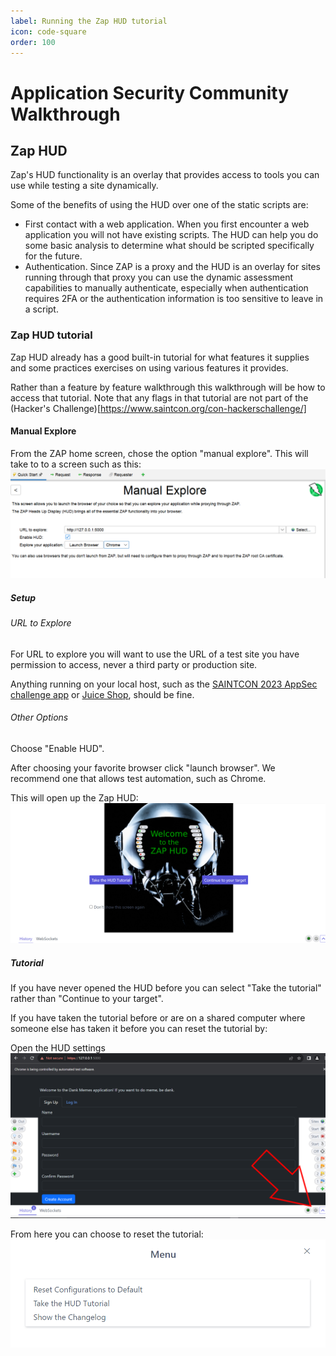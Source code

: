 ```yaml
---
label: Running the Zap HUD tutorial
icon: code-square
order: 100
---
```


# Application Security Community Walkthrough

## Zap HUD
Zap's HUD functionality is an overlay that provides access to tools you can use while testing a site dynamically.

Some of the benefits of using the HUD over one of the static scripts are:
- First contact with a web application.  When you first encounter a web application you will not have existing scripts.  The HUD can help you do some basic analysis to determine what should be scripted specifically for the future.
- Authentication.  Since ZAP is a proxy and the HUD is an overlay for sites running through that proxy you can use the dynamic assessment capabilities to manually authenticate, especially when authentication requires 2FA or the authentication information is too sensitive to leave in a script.

### Zap HUD tutorial
Zap HUD already has a good built-in tutorial for what features it supplies and some practices exercises on using various features it provides. 

Rather than a feature by feature walkthrough this walkthrough will be how to access that tutorial.
Note that any flags in that tutorial are not part of the (Hacker's Challenge)[https://www.saintcon.org/con-hackerschallenge/]

#### Manual Explore
From the ZAP home screen, chose the option "manual explore".  This will take to to a screen such as this:
![](/static/zap/manual-explore.png)

##### Setup

###### URL to Explore
For URL to explore you will want to use the URL of a test site you have permission to access, never a third party or production site.

Anything running on your local host, such as the [SAINTCON 2023 AppSec challenge app](https://appsec.saintcon.community/challenge) or [Juice Shop](https://owasp.org/www-project-juice-shop/), should be fine.

###### Other Options
Choose "Enable HUD".

After choosing your favorite browser click "launch browser".
We recommend one that allows test automation, such as Chrome.

This will open up the Zap HUD:
![](/static/zap/HUD-start.png)

##### Tutorial
If you have never opened the HUD before you can select "Take the tutorial" rather than "Continue to your target".

If you have taken the tutorial before or are on a shared computer where someone else has taken it before you can reset the tutorial by:

Open the HUD settings
![](/static/zap/HUD-menu.png)

From here you can choose to reset the tutorial:
![](/static/zap/HUD-menu-retake-tutorial.png)

